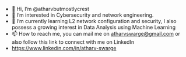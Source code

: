 - 👋 Hi, I’m @atharvbutmostlycrest
- 👀 I’m interested in Cybersecurity and network engineering.
- 🌱 I’m currently learning L2 network configuration and security, I also possess a growing interest in Data Analysis using Machine Learning
- 📫 How to reach me, you can mail me on atharvswarge@gmail.com or also follow this link to connect with me on LinkedIn
- https://www.linkedin.com/in/atharv-swarge

<!---
atharvbutmostlycrest/atharvbutmostlycrest is a ✨ special ✨ repository because its `README.md` (this file) appears on your GitHub profile.
You can click the Preview link to take a look at your changes.
--->
